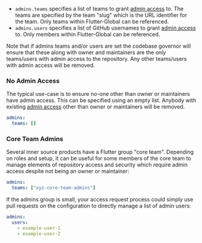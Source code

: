 - `admins.teams` specifies a list of teams to grant [admin access] to. The teams are specified by the team "slug" which is the URL identifier for the team. Only teams within Flutter-Global can be referenced.
- `admins.users` specifies a list of GitHub usernames to grant [admin access] to. Only members within Flutter-Global can be referenced.

Note that if admins teams and/or users are set the codebase governor will ensure that these along with owner and maintainers are the _only_ teams/users with admin access to the repository. Any other teams/users with admin access will be removed.

### No Admin Access

The typical use-case is to ensure no-one other than owner or maintainers have admin access. This can be specified using an empty list. Anybody with existing [admin access] other than owner or maintainers will be removed.

```yaml
admins:
  teams: []
```

### Core Team Admins

Several inner source products have a Flutter group "core team". Depending on roles and setup, it can be useful for some members of the core team to manage elements of repository access and security which require admin access despite not being an owner or maintainer:

```yaml
admins:
  teams: ["xyz-core-team-admins"]
```

If the admins group is small, your access request process could simply use pull requests on the configuration to directly manage a list of admin users:

```yaml
admins:
  users:
    - example-user-1
    - example-user-2
```

[admin access]: https://docs.github.com/en/organizations/managing-access-to-your-organizations-repositories/repository-roles-for-an-organization
